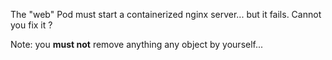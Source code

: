 The "web" Pod must start a containerized nginx server... but it fails.
Cannot you fix it ?

Note: you **must not** remove anything any object by yourself...

